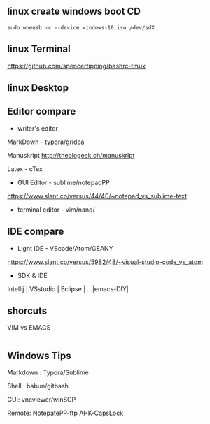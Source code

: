 ## linux create windows boot CD
```
sudo woeusb -v --device windows-10.iso /dev/sdX
```
## linux Terminal
 https://github.com/spencertipping/bashrc-tmux


## linux Desktop


## Editor compare
- writer's editor 

MarkDown - typora/gridea

Manuskript http://theologeek.ch/manuskript

Latex - cTex

- GUI Editor - sublime/notepadPP 

https://www.slant.co/versus/44/40/~notepad_vs_sublime-text

- terminal editor - vim/nano/

## IDE compare
- Light IDE - VScode/Atom/GEANY

https://www.slant.co/versus/5982/48/~visual-studio-code_vs_atom

- SDK & IDE 

Intellij | VSstudio | Eclipse | ...|emacs-DIY|


## shorcuts
VIM vs EMACS
``` 

```
## Windows Tips

Markdown : Typora/Sublime

Shell : babun/gitbash

GUI: vncviewer/winSCP

Remote: NotepatePP-ftp AHK-CapsLock


